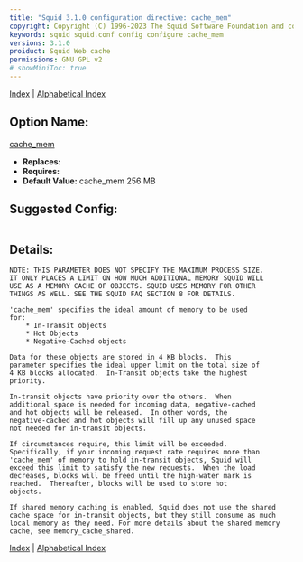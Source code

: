```yaml
---
title: "Squid 3.1.0 configuration directive: cache_mem"
copyright: Copyright (C) 1996-2023 The Squid Software Foundation and contributors
keywords: squid squid.conf config configure cache_mem
versions: 3.1.0
proiduct: Squid Web cache
permissions: GNU GPL v2
# showMiniToc: true
---
```

[Index](index#toc_cache_mem) | [Alphabetical Index](index_all#toc_cache_mem)

## Option Name:
[cache_mem](#cache_mem)
 * **Replaces:** 
 * **Requires:** 
 * **Default Value:** cache_mem 256 MB


## Suggested Config:
```plaintext

```

## Details:

	NOTE: THIS PARAMETER DOES NOT SPECIFY THE MAXIMUM PROCESS SIZE.
	IT ONLY PLACES A LIMIT ON HOW MUCH ADDITIONAL MEMORY SQUID WILL
	USE AS A MEMORY CACHE OF OBJECTS. SQUID USES MEMORY FOR OTHER
	THINGS AS WELL. SEE THE SQUID FAQ SECTION 8 FOR DETAILS.

	'cache_mem' specifies the ideal amount of memory to be used
	for:
		* In-Transit objects
		* Hot Objects
		* Negative-Cached objects

	Data for these objects are stored in 4 KB blocks.  This
	parameter specifies the ideal upper limit on the total size of
	4 KB blocks allocated.  In-Transit objects take the highest
	priority.

	In-transit objects have priority over the others.  When
	additional space is needed for incoming data, negative-cached
	and hot objects will be released.  In other words, the
	negative-cached and hot objects will fill up any unused space
	not needed for in-transit objects.

	If circumstances require, this limit will be exceeded.
	Specifically, if your incoming request rate requires more than
	'cache_mem' of memory to hold in-transit objects, Squid will
	exceed this limit to satisfy the new requests.  When the load
	decreases, blocks will be freed until the high-water mark is
	reached.  Thereafter, blocks will be used to store hot
	objects.

	If shared memory caching is enabled, Squid does not use the shared
	cache space for in-transit objects, but they still consume as much
	local memory as they need. For more details about the shared memory
	cache, see memory_cache_shared.



[Index](index#toc_cache_mem) | [Alphabetical Index](index_all#toc_cache_mem)

